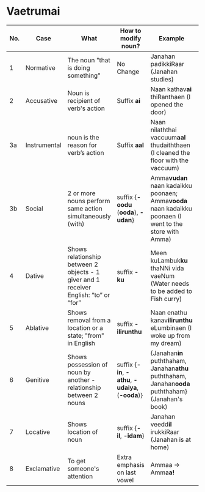 # Vaetrumai

No. | Case | What | How to modify noun? | Example | Video |
---- |------|-----|------|-----|----
1 | Normative | The noun "that is doing something" | No Change | Janahan padikkiRaar (Janahan studies) | [Youtube](https://youtu.be/1KqTrLyfaEQ)
2 | Accusative | Noun is recipient of verb's action | Suffix **ai** | Naan kathav**ai** thiRanthaen (I opened the door) | [Youtube](https://youtu.be/1PJmafm3KZA)
3a | Instrumental | noun is the reason for verb’s action | Suffix **aal** | Naan nilaththai  vaccuum**aal** thudaiththaen (I cleaned the floor with the vaccuum) | [Youtube](https://youtu.be/eUK3IVknKOY)
3b | Social | 2 or more nouns perform same action simultaneously (with) |  suffix {**-oodu** (**ooda**), **-udan**}  | Amma**vudan** naan kadaikku poonaen; Amma**vooda** naan kadaikku poonaen (I went to the store with Amma) | [Youtube](https://youtu.be/gyYvZYsHRKM)
4 | Dative | Shows relationship between 2 objects - 1 giver and 1 receiver	English: “to” or “for” | suffix **-ku** | Meen kuLambuk**ku** thaNNi vida vaeNum (Water needs to be added to Fish curry) | [Youtube](https://youtu.be/OsyQwV-2Xiw)
5 | Ablative | Shows removal from a location or a state; "from" in English | suffix **-ilirunthu** | Naan enathu kanav**ilirunthu** eLumbinaen (I woke up from my dream)| [Youtube](https://youtu.be/biXgDjwVO6s)
6 | Genitive | Shows possession of noun by another - relationship between 2 nouns |  suffix {**-in**, **-athu**, **-udaiya**, (**-ooda**)} | {Janahan**in** puththaham, Janahan**athu** puththaham,  Janahan**ooda** puththaham} (Janahan's book) | [Youtube](https://youtu.be/cCDoTn92cqE)
7 | Locative | Shows location of noun | suffix {**-il**, **-idam**} |  Janahan veedd**il** irukkiRaar (Janahan is at home) | [Youtube](https://youtu.be/HPCE2--VIqA)
8 | Exclamative | To get someone's attention | Extra emphasis on last vowel | Ammaa -> Amma**a!** | N/A


